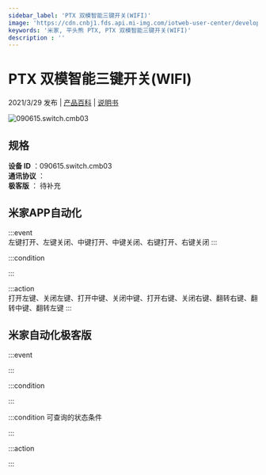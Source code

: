 ```yaml
---
sidebar_label: 'PTX 双模智能三键开关(WIFI)'
image: 'https://cdn.cnbj1.fds.api.mi-img.com/iotweb-user-center/developer_16790478420230y6qpV2Q.png?GalaxyAccessKeyId=AKVGLQWBOVIRQ3XLEW&Expires=9223372036854775807&Signature=RkDpmZeDRPJ6S5JHmDC+nc+B1ac='
keywords: '米家, 平头熊 PTX, PTX 双模智能三键开关(WIFI)'
description : ''
---
```

# PTX 双模智能三键开关(WIFI)

2021/3/29 发布 | [产品百科](https://home.mi.com/webapp/content/baike/product/index.html?model=090615.switch.cmb03/) | [说明书](https://home.mi.com/views/introduction.html?model=090615.switch.cmb03&region=cn)

![090615.switch.cmb03](https://cdn.cnbj1.fds.api.mi-img.com/iotweb-user-center/developer_16790478420230y6qpV2Q.png?GalaxyAccessKeyId=AKVGLQWBOVIRQ3XLEW&Expires=9223372036854775807&Signature=RkDpmZeDRPJ6S5JHmDC+nc+B1ac=)

## 规格  
> 
**设备 ID** ：090615.switch.cmb03  
**通讯协议** ：  
**极客版**  ： 待补充 


## 米家APP自动化  

:::event  
左键打开、左键关闭、中键打开、中键关闭、右键打开、右键关闭
:::

:::condition  

:::

:::action   
打开左键、关闭左键、打开中键、关闭中键、打开右键、关闭右键、翻转右键、翻转中键、翻转左键
:::

## 米家自动化极客版  

:::event  

:::

:::condition  

:::

:::condition 可查询的状态条件  

:::

:::action  

:::

        
